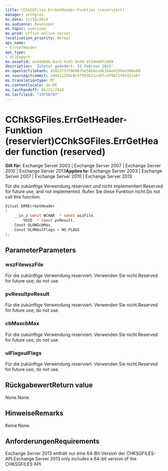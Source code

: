 ```yaml
---
title: CChkSGFiles.ErrGetHeader-Funktion (reserviert)
manager: sethgros
ms.date: 11/16/2014
ms.audience: Developer
ms.topic: overview
ms.prod: office-online-server
localization_priority: Normal
api_name:
- ErrGetHeader
api_type:
- dllExport
ms.assetid: eed4d88b-8ac5-4c03-9ed9-e529e6072450
description: 'Zuletzt geändert: 22 Februar 2013'
ms.openlocfilehash: a502371f596967be58b6ead61b4e435bba30be88
ms.sourcegitcommit: 34041125dc8c5f993b21cebfc4f8b72f0fd2cb6f
ms.translationtype: MT
ms.contentlocale: de-DE
ms.lasthandoff: 06/11/2018
ms.locfileid: "19756797"
---
```

# <a name="cchksgfileserrgetheader-function-reserved"></a><span data-ttu-id="7e812-103">CChkSGFiles.ErrGetHeader-Funktion (reserviert)</span><span class="sxs-lookup"><span data-stu-id="7e812-103">CChkSGFiles.ErrGetHeader function (reserved)</span></span>

<span data-ttu-id="7e812-104">**Gilt für:** Exchange Server 2003 | Exchange Server 2007 | Exchange Server 2010 | Exchange Server 2013</span><span class="sxs-lookup"><span data-stu-id="7e812-104">**Applies to:** Exchange Server 2003 | Exchange Server 2007 | Exchange Server 2010 | Exchange Server 2013</span></span>
  
<span data-ttu-id="7e812-105">Für die zukünftige Verwendung reserviert und nicht implementiert.</span><span class="sxs-lookup"><span data-stu-id="7e812-105">Reserved for future use, and not implemented.</span></span> <span data-ttu-id="7e812-106">Rufen Sie diese Funktion nicht.</span><span class="sxs-lookup"><span data-stu-id="7e812-106">Do not call this function.</span></span> 
  
```cs
Vitual ERRErrGetHeader  
(
    __in_z const WCHAR  * const wszFile,
        VOID  * const pvResult,
    Const ULONGcbMax,
    Const ULONGulFlags = NO_FLAGS
);

```

## <a name="parameters"></a><span data-ttu-id="7e812-107">Parameter</span><span class="sxs-lookup"><span data-stu-id="7e812-107">Parameters</span></span>

### <a name="wszfile"></a><span data-ttu-id="7e812-108">wszFile</span><span class="sxs-lookup"><span data-stu-id="7e812-108">wszFile</span></span>
  
<span data-ttu-id="7e812-109">Für die zukünftige Verwendung reserviert. Verwenden Sie nicht.</span><span class="sxs-lookup"><span data-stu-id="7e812-109">Reserved for future use; do not use.</span></span>
    
### <a name="pvresult"></a><span data-ttu-id="7e812-110">pvResult</span><span class="sxs-lookup"><span data-stu-id="7e812-110">pvResult</span></span>
  
<span data-ttu-id="7e812-111">Für die zukünftige Verwendung reserviert. Verwenden Sie nicht.</span><span class="sxs-lookup"><span data-stu-id="7e812-111">Reserved for future use; do not use.</span></span>
    
### <a name="cbmax"></a><span data-ttu-id="7e812-112">cbMax</span><span class="sxs-lookup"><span data-stu-id="7e812-112">cbMax</span></span>
  
<span data-ttu-id="7e812-113">Für die zukünftige Verwendung reserviert. Verwenden Sie nicht.</span><span class="sxs-lookup"><span data-stu-id="7e812-113">Reserved for future use; do not use.</span></span>
    
### <a name="ulflags"></a><span data-ttu-id="7e812-114">ulFlags</span><span class="sxs-lookup"><span data-stu-id="7e812-114">ulFlags</span></span>
  
<span data-ttu-id="7e812-115">Für die zukünftige Verwendung reserviert. Verwenden Sie nicht.</span><span class="sxs-lookup"><span data-stu-id="7e812-115">Reserved for future use; do not use.</span></span>
    
## <a name="return-value"></a><span data-ttu-id="7e812-116">Rückgabewert</span><span class="sxs-lookup"><span data-stu-id="7e812-116">Return value</span></span>

<span data-ttu-id="7e812-117">None.</span><span class="sxs-lookup"><span data-stu-id="7e812-117">None.</span></span>
  
## <a name="remarks"></a><span data-ttu-id="7e812-118">Hinweise</span><span class="sxs-lookup"><span data-stu-id="7e812-118">Remarks</span></span>

<span data-ttu-id="7e812-119">Keine.</span><span class="sxs-lookup"><span data-stu-id="7e812-119">None.</span></span>
  
## <a name="requirements"></a><span data-ttu-id="7e812-120">Anforderungen</span><span class="sxs-lookup"><span data-stu-id="7e812-120">Requirements</span></span>

<span data-ttu-id="7e812-121">Exchange Server 2013 enthält nur eine 64-Bit-Version der CHKSGFILES-API.</span><span class="sxs-lookup"><span data-stu-id="7e812-121">Exchange Server 2013 only includes a 64-bit version of the CHKSGFILES API.</span></span>
  

